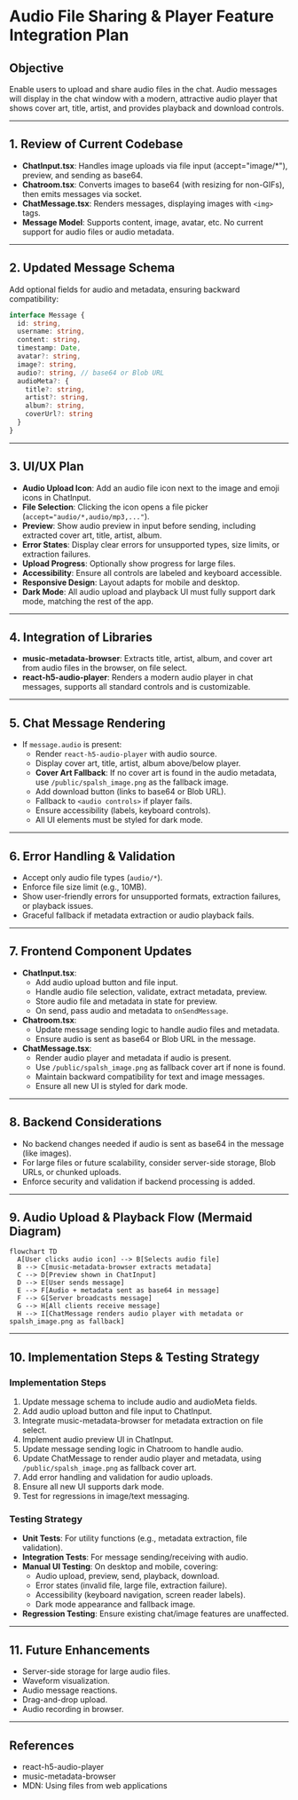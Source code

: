 # Audio File Sharing & Player Feature Integration Plan

## Objective
Enable users to upload and share audio files in the chat. Audio messages will display in the chat window with a modern, attractive audio player that shows cover art, title, artist, and provides playback and download controls.

---

## 1. Review of Current Codebase

- **ChatInput.tsx**: Handles image uploads via file input (accept="image/*"), preview, and sending as base64.
- **Chatroom.tsx**: Converts images to base64 (with resizing for non-GIFs), then emits messages via socket.
- **ChatMessage.tsx**: Renders messages, displaying images with `<img>` tags.
- **Message Model**: Supports content, image, avatar, etc. No current support for audio files or audio metadata.

---

## 2. Updated Message Schema

Add optional fields for audio and metadata, ensuring backward compatibility:

```typescript
interface Message {
  id: string,
  username: string,
  content: string,
  timestamp: Date,
  avatar?: string,
  image?: string,
  audio?: string, // base64 or Blob URL
  audioMeta?: {
    title?: string,
    artist?: string,
    album?: string,
    coverUrl?: string
  }
}
```

---

## 3. UI/UX Plan

- **Audio Upload Icon**: Add an audio file icon next to the image and emoji icons in ChatInput.
- **File Selection**: Clicking the icon opens a file picker (`accept="audio/*,audio/mp3,..."`).
- **Preview**: Show audio preview in input before sending, including extracted cover art, title, artist, album.
- **Error States**: Display clear errors for unsupported types, size limits, or extraction failures.
- **Upload Progress**: Optionally show progress for large files.
- **Accessibility**: Ensure all controls are labeled and keyboard accessible.
- **Responsive Design**: Layout adapts for mobile and desktop.
- **Dark Mode**: All audio upload and playback UI must fully support dark mode, matching the rest of the app.

---

## 4. Integration of Libraries

- **music-metadata-browser**: Extracts title, artist, album, and cover art from audio files in the browser, on file select.
- **react-h5-audio-player**: Renders a modern audio player in chat messages, supports all standard controls and is customizable.

---

## 5. Chat Message Rendering

- If `message.audio` is present:
  - Render `react-h5-audio-player` with audio source.
  - Display cover art, title, artist, album above/below player.
  - **Cover Art Fallback**: If no cover art is found in the audio metadata, use `/public/spalsh_image.png` as the fallback image.
  - Add download button (links to base64 or Blob URL).
  - Fallback to `<audio controls>` if player fails.
  - Ensure accessibility (labels, keyboard controls).
  - All UI elements must be styled for dark mode.

---

## 6. Error Handling & Validation

- Accept only audio file types (`audio/*`).
- Enforce file size limit (e.g., 10MB).
- Show user-friendly errors for unsupported formats, extraction failures, or playback issues.
- Graceful fallback if metadata extraction or audio playback fails.

---

## 7. Frontend Component Updates

- **ChatInput.tsx**:
  - Add audio upload button and file input.
  - Handle audio file selection, validate, extract metadata, preview.
  - Store audio file and metadata in state for preview.
  - On send, pass audio and metadata to `onSendMessage`.
- **Chatroom.tsx**:
  - Update message sending logic to handle audio files and metadata.
  - Ensure audio is sent as base64 or Blob URL in the message.
- **ChatMessage.tsx**:
  - Render audio player and metadata if audio is present.
  - Use `/public/spalsh_image.png` as fallback cover art if none is found.
  - Maintain backward compatibility for text and image messages.
  - Ensure all new UI is styled for dark mode.

---

## 8. Backend Considerations

- No backend changes needed if audio is sent as base64 in the message (like images).
- For large files or future scalability, consider server-side storage, Blob URLs, or chunked uploads.
- Enforce security and validation if backend processing is added.

---

## 9. Audio Upload & Playback Flow (Mermaid Diagram)

```mermaid
flowchart TD
  A[User clicks audio icon] --> B[Selects audio file]
  B --> C[music-metadata-browser extracts metadata]
  C --> D[Preview shown in ChatInput]
  D --> E[User sends message]
  E --> F[Audio + metadata sent as base64 in message]
  F --> G[Server broadcasts message]
  G --> H[All clients receive message]
  H --> I[ChatMessage renders audio player with metadata or spalsh_image.png as fallback]
```

---

## 10. Implementation Steps & Testing Strategy

### Implementation Steps
1. Update message schema to include audio and audioMeta fields.
2. Add audio upload button and file input to ChatInput.
3. Integrate music-metadata-browser for metadata extraction on file select.
4. Implement audio preview UI in ChatInput.
5. Update message sending logic in Chatroom to handle audio.
6. Update ChatMessage to render audio player and metadata, using `/public/spalsh_image.png` as fallback cover art.
7. Add error handling and validation for audio uploads.
8. Ensure all new UI supports dark mode.
9. Test for regressions in image/text messaging.

### Testing Strategy
- **Unit Tests**: For utility functions (e.g., metadata extraction, file validation).
- **Integration Tests**: For message sending/receiving with audio.
- **Manual UI Testing**: On desktop and mobile, covering:
  - Audio upload, preview, send, playback, download.
  - Error states (invalid file, large file, extraction failure).
  - Accessibility (keyboard navigation, screen reader labels).
  - Dark mode appearance and fallback image.
- **Regression Testing**: Ensure existing chat/image features are unaffected.

---

## 11. Future Enhancements

- Server-side storage for large audio files.
- Waveform visualization.
- Audio message reactions.
- Drag-and-drop upload.
- Audio recording in browser.

---

## References

- react-h5-audio-player
- music-metadata-browser
- MDN: Using files from web applications
